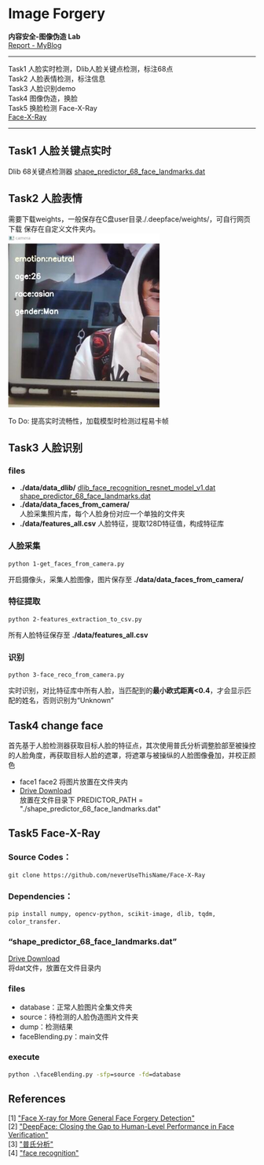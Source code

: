 # Image Forgery 
**内容安全-图像伪造 Lab**   
[Report - MyBlog](https://ppphhhleo.github.io/)  
***
Task1 人脸实时检测，Dlib人脸关键点检测，标注68点  
Task2 人脸表情检测，标注信息  
Task3 人脸识别demo   
Task4 图像伪造，换脸    
Task5 换脸检测 Face-X-Ray  
[Face-X-Ray](git@github.com:neverUseThisName/Face-X-Ray.git)

---
## Task1 人脸关键点实时
Dlib 68关键点检测器
[shape_predictor_68_face_landmarks.dat](https://drive.google.com/file/d/1q1voY8JpRnDMebJzwDdVEl2g1j2ByCun/view?usp=sharing)  

## Task2 人脸表情
需要下载weights，一般保存在C盘user目录./.deepface/weights/，可自行网页下载 保存在自定义文件夹内。    
![emotions](https://raw.githubusercontent.com/ppphhhleo/pictures/main/img_ContentSecurity/emo.jpg)

To Do:
提高实时流畅性，加载模型时检测过程易卡帧

## Task3 人脸识别 
### files
* **./data/data_dlib/** 
[dlib_face_recognition_resnet_model_v1.dat](https://drive.google.com/file/d/1PkgywtSY-_Ji0rS489ouxflQyT8V-rdn/view?usp=sharing)  
[shape_predictor_68_face_landmarks.dat](https://drive.google.com/file/d/1q1voY8JpRnDMebJzwDdVEl2g1j2ByCun/view?usp=sharing)
* **./data/data_faces_from_camera/**  
人脸采集照片库，每个人脸身份对应一个单独的文件夹
* **./data/features_all.csv**
人脸特征，提取128D特征值，构成特征库

### **人脸采集**

```
python 1-get_faces_from_camera.py
```
开启摄像头，采集人脸图像，图片保存至 **./data/data_faces_from_camera/**
### **特征提取**
```
python 2-features_extraction_to_csv.py
```
所有人脸特征保存至 **./data/features_all.csv**
### **识别**
```
python 3-face_reco_from_camera.py
```
实时识别，对比特征库中所有人脸，当匹配到的**最小欧式距离<0.4**，才会显示匹配的姓名，否则识别为“Unknown”

## Task4 change face  
首先基于人脸检测器获取目标人脸的特征点，其次使用普氏分析调整脸部至被操控的人脸角度，再获取目标人脸的遮罩，将遮罩与被操纵的人脸图像叠加，并校正颜色  
* face1 face2 
将图片放置在文件夹内  
* [Drive Download](https://drive.google.com/file/d/1q1voY8JpRnDMebJzwDdVEl2g1j2ByCun/view?usp=sharing)  
放置在文件目录下
PREDICTOR_PATH = "./shape_predictor_68_face_landmarks.dat"


## Task5 Face-X-Ray
### **Source Codes**：
``` 
git clone https://github.com/neverUseThisName/Face-X-Ray
```
### **Dependencies**：
```
pip install numpy, opencv-python, scikit-image, dlib, tqdm, color_transfer.
```
### **“shape_predictor_68_face_landmarks.dat”**
[Drive Download](https://drive.google.com/file/d/1q1voY8JpRnDMebJzwDdVEl2g1j2ByCun/view?usp=sharing)  
将dat文件，放置在文件目录内

### **files**
* database：正常人脸图片全集文件夹
* source：待检测的人脸伪造图片文件夹
* dump：检测结果
* faceBlending.py：main文件

### execute  
```cmd
python .\faceBlending.py -sfp=source -fd=database
```


## References
[1] ["Face X-ray for More General Face Forgery Detection"](https://arxiv.org/pdf/1912.13458.pdf)  
[2] ["DeepFace: Closing the Gap to Human-Level Performance in Face Verification"](https://www.cv-foundation.org/openaccess/content_cvpr_2014/papers/Taigman_DeepFace_Closing_the_2014_CVPR_paper.pdf?spm=5176.100239.blogcont55892.18.pm8zm1&file=Taigman_DeepFace_Closing_the_2014_CVPR_paper.pdf)  
[3] ["普氏分析"](https://en.wikipedia.org/wiki/Orthogonal_Procrustes_problem)  
[4] ["face recognition"](git@github.com:coneypo/Dlib_face_recognition_from_camera.git)